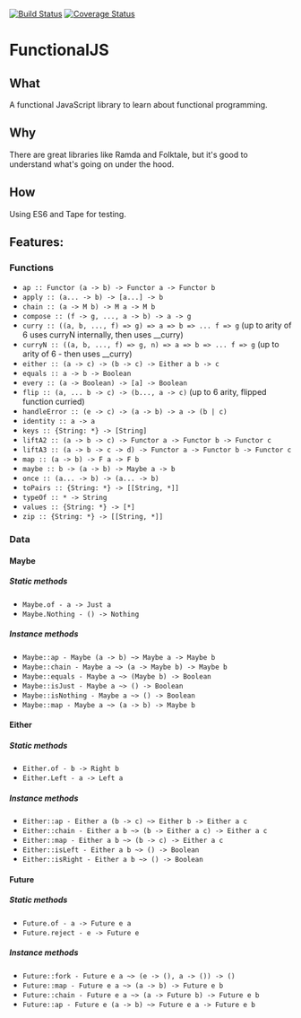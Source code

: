 [![Build Status](https://travis-ci.org/matthewglover/functionaljs.svg?branch=master)](https://travis-ci.org/matthewglover/functionaljs) [![Coverage Status](https://coveralls.io/repos/github/matthewglover/functionaljs/badge.svg?branch=compose)](https://coveralls.io/github/matthewglover/functionaljs?branch=compose)

# FunctionalJS


## What

A functional JavaScript library to learn about functional programming.

## Why

There are great libraries like Ramda and Folktale, but it's good to understand what's going on under the hood.

## How

Using ES6 and Tape for testing.

## Features:


### Functions

- `ap :: Functor (a -> b) -> Functor a -> Functor b`
- `apply :: (a... -> b) -> [a...] -> b`
- `chain :: (a -> M b) -> M a -> M b`
- `compose :: (f -> g, ..., a -> b) -> a -> g`
- `curry :: ((a, b, ..., f) => g) => a => b => ... f => g` (up to arity of 6 uses curryN internally, then uses __curry)
- `curryN :: ((a, b, ..., f) => g, n) => a => b => ... f => g` (up to arity of 6 - then uses __curry)
- `either :: (a -> c) -> (b -> c) -> Either a b -> c`
- `equals :: a -> b -> Boolean`
- `every :: (a -> Boolean) -> [a] -> Boolean`
- `flip :: (a, ... b -> c) -> (b..., a -> c)` (up to 6 arity, flipped function curried)
- `handleError :: (e -> c) -> (a -> b) -> a -> (b | c)`
- `identity :: a -> a`
- `keys :: {String: *} -> [String]`
- `liftA2 :: (a -> b -> c) -> Functor a -> Functor b -> Functor c`
- `liftA3 :: (a -> b -> c -> d) -> Functor a -> Functor b -> Functor c`
- `map :: (a -> b) -> F a -> F b`
- `maybe :: b -> (a -> b) -> Maybe a -> b`
- `once :: (a... -> b) -> (a... -> b)`
- `toPairs :: {String: *} -> [[String, *]]`
- `typeOf :: * -> String`
- `values :: {String: *} -> [*]`
- `zip :: {String: *} -> [[String, *]]`

### Data

#### Maybe

##### Static methods
- `Maybe.of - a -> Just a`
- `Maybe.Nothing - () -> Nothing`

##### Instance methods

- `Maybe::ap - Maybe (a -> b) ~> Maybe a -> Maybe b`
- `Maybe::chain - Maybe a ~> (a -> Maybe b) -> Maybe b`
- `Maybe::equals - Maybe a ~> (Maybe b) -> Boolean`
- `Maybe::isJust - Maybe a ~> () -> Boolean`
- `Maybe::isNothing - Maybe a ~> () -> Boolean`
- `Maybe::map - Maybe a ~> (a -> b) -> Maybe b`


#### Either

##### Static methods
- `Either.of - b -> Right b`
- `Either.Left - a -> Left a`

##### Instance methods

- `Either::ap - Either a (b -> c) ~> Either b -> Either a c`
- `Either::chain - Either a b ~> (b -> Either a c) -> Either a c`
- `Either::map - Either a b ~> (b -> c) -> Either a c`
- `Either::isLeft - Either a b ~> () -> Boolean`
- `Either::isRight - Either a b ~> () -> Boolean`


#### Future

##### Static methods
- `Future.of - a -> Future e a`
- `Future.reject - e -> Future e`

##### Instance methods
- `Future::fork - Future e a ~> (e -> (), a -> ()) -> ()`
- `Future::map - Future e a ~> (a -> b) -> Future e b`
- `Future::chain - Future e a ~> (a -> Future b) -> Future e b`
- `Future::ap - Future e (a -> b) ~> Future e a -> Future e b`
